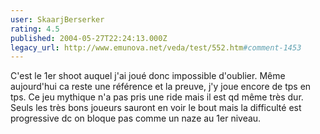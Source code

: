 ```yaml
---
user: SkaarjBerserker
rating: 4.5
published: 2004-05-27T22:24:13.000Z
legacy_url: http://www.emunova.net/veda/test/552.htm#comment-1453
---
```

C'est le 1er shoot auquel j'ai joué donc impossible d'oublier. Même aujourd'hui ca reste une référence et la preuve, j'y joue encore de tps en tps. Ce jeu mythique n'a pas pris une ride mais il est qd même très dur. Seuls les très bons joueurs sauront en voir le bout mais la difficulté est progressive dc on bloque pas comme un naze au 1er niveau.